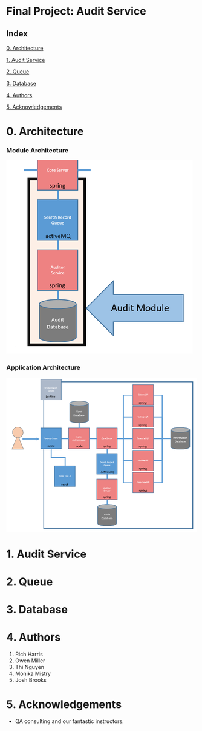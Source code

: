 # Final Project: Audit Service

## Index
[0. Architecture](#arch)
   
[1. Audit Service](#audit)
   
[2. Queue](#q)

[3. Database](#data)

[4. Authors](#auth)

[5. Acknowledgements](#ack)

<a name="arch"></a>
# 0. Architecture

### Module Architecture

![Module Architecture](/Documentation/Architecture/Modules/Auditor.png)

### Application Architecture

![Application Architecture](/Documentation/Architecture/Application.png)

<a name="audit"></a>
# 1. Audit Service

<a name="q"></a>
# 2. Queue

<a name="data"></a> 	
# 3. Database

<a name="auth"></a>
# 4. Authors

1. Rich Harris
2. Owen Miller
3. Thi Nguyen
4. Monika Mistry
5. Josh Brooks

<a name="ack"></a>
# 5. Acknowledgements

* QA consulting and our fantastic instructors.
